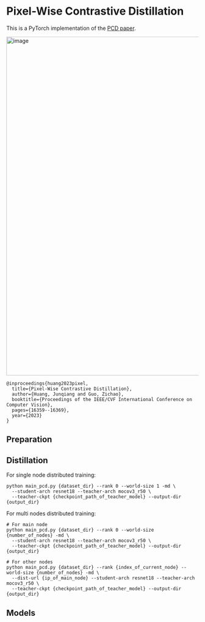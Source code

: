 # Pixel-Wise Contrastive Distillation
This is a PyTorch implementation of the [PCD paper](https://arxiv.org/abs/2211.00218).

<img width="888" alt="image" src="https://github.com/allo-rene/pcd/assets/52401315/f1a00dd3-5d3a-42f7-ad4c-e0273b3180f6">

```
@inproceedings{huang2023pixel,
  title={Pixel-Wise Contrastive Distillation},
  author={Huang, Junqiang and Guo, Zichao},
  booktitle={Proceedings of the IEEE/CVF International Conference on Computer Vision},
  pages={16359--16369},
  year={2023}
}
```

## Preparation

## Distillation
For single node distributed training:
```
python main_pcd.py {dataset_dir} --rank 0 --world-size 1 -md \
  --student-arch resnet18 --teacher-arch mocov3_r50 \
  --teacher-ckpt {checkpoint_path_of_teacher_model} --output-dir {output_dir}
```

For multi nodes distributed training:
```
# For main node
python main_pcd.py {dataset_dir} --rank 0 --world-size {number_of_nodes} -md \
  --student-arch resnet18 --teacher-arch mocov3_r50 \
  --teacher-ckpt {checkpoint_path_of_teacher_model} --output-dir {output_dir}

# For other nodes
python main_pcd.py {dataset_dir} --rank {index_of_current_node} --world-size {number_of_nodes} -md \
  --dist-url {ip_of_main_node} --student-arch resnet18 --teacher-arch mocov3_r50 \
  --teacher-ckpt {checkpoint_path_of_teacher_model} --output-dir {output_dir}
```

## Models
